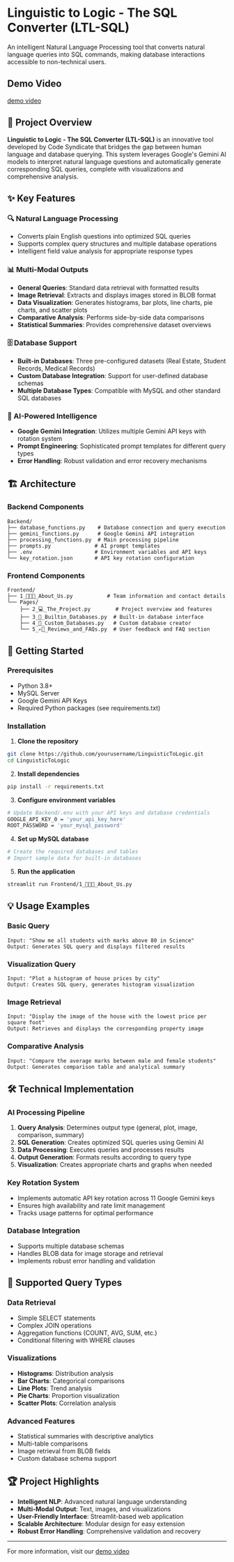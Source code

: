 # Linguistic to Logic - The SQL Converter (LTL-SQL)

An intelligent Natural Language Processing tool that converts natural language queries into SQL commands, making database interactions accessible to non-technical users.

## Demo Video
[demo video](Video/Final%20video.mp4)

## 🎯 Project Overview

**Linguistic to Logic - The SQL Converter (LTL-SQL)** is an innovative tool developed by Code Syndicate that bridges the gap between human language and database querying. This system leverages Google's Gemini AI models to interpret natural language questions and automatically generate corresponding SQL queries, complete with visualizations and comprehensive analysis.

## ✨ Key Features

### 🔍 Natural Language Processing
- Converts plain English questions into optimized SQL queries
- Supports complex query structures and multiple database operations
- Intelligent field value analysis for appropriate response types

### 📊 Multi-Modal Outputs
- **General Queries**: Standard data retrieval with formatted results
- **Image Retrieval**: Extracts and displays images stored in BLOB format
- **Data Visualization**: Generates histograms, bar plots, line charts, pie charts, and scatter plots
- **Comparative Analysis**: Performs side-by-side data comparisons
- **Statistical Summaries**: Provides comprehensive dataset overviews

### 🗄️ Database Support
- **Built-in Databases**: Three pre-configured datasets (Real Estate, Student Records, Medical Records)
- **Custom Database Integration**: Support for user-defined database schemas
- **Multiple Database Types**: Compatible with MySQL and other standard SQL databases

### 🤖 AI-Powered Intelligence
- **Google Gemini Integration**: Utilizes multiple Gemini API keys with rotation system
- **Prompt Engineering**: Sophisticated prompt templates for different query types
- **Error Handling**: Robust validation and error recovery mechanisms

## 🏗️ Architecture

### Backend Components
```
Backend/
├── database_functions.py    # Database connection and query execution
├── gemini_functions.py      # Google Gemini API integration
├── processing_functions.py  # Main processing pipeline
├── prompts.py              # AI prompt templates
├── .env                    # Environment variables and API keys
└── key_rotation.json       # API key rotation configuration
```

### Frontend Components
```
Frontend/
├── 1_👨🏻‍💼_About_Us.py           # Team information and contact details
└── Pages/
    ├── 2_💻_The_Project.py        # Project overview and features
    ├── 3_🤖_Builtin_Databases.py  # Built-in database interface
    ├── 4_🧠_Custom_Databases.py   # Custom database creator
    └── 5_✍🏼_Reviews_and_FAQs.py  # User feedback and FAQ section
```

## 🚀 Getting Started

### Prerequisites
- Python 3.8+
- MySQL Server
- Google Gemini API Keys
- Required Python packages (see requirements.txt)

### Installation

1. **Clone the repository**
```bash
git clone https://github.com/yourusername/LinguisticToLogic.git
cd LinguisticToLogic
```

2. **Install dependencies**
```bash
pip install -r requirements.txt
```

3. **Configure environment variables**
```bash
# Update Backend/.env with your API keys and database credentials
GOOGLE_API_KEY_0 = 'your_api_key_here'
ROOT_PASSWORD = 'your_mysql_password'
```

4. **Set up MySQL database**
```bash
# Create the required databases and tables
# Import sample data for built-in databases
```

5. **Run the application**
```bash
streamlit run Frontend/1_👨🏻‍💼_About_Us.py
```

## 💡 Usage Examples

### Basic Query
```
Input: "Show me all students with marks above 80 in Science"
Output: Generates SQL query and displays filtered results
```

### Visualization Query
```
Input: "Plot a histogram of house prices by city"
Output: Creates SQL query, generates histogram visualization
```

### Image Retrieval
```
Input: "Display the image of the house with the lowest price per square foot"
Output: Retrieves and displays the corresponding property image
```

### Comparative Analysis
```
Input: "Compare the average marks between male and female students"
Output: Generates comparison table and analytical summary
```

## 🛠️ Technical Implementation

### AI Processing Pipeline
1. **Query Analysis**: Determines output type (general, plot, image, comparison, summary)
2. **SQL Generation**: Creates optimized SQL queries using Gemini AI
3. **Data Processing**: Executes queries and processes results
4. **Output Generation**: Formats results according to query type
5. **Visualization**: Creates appropriate charts and graphs when needed

### Key Rotation System
- Implements automatic API key rotation across 11 Google Gemini keys
- Ensures high availability and rate limit management
- Tracks usage patterns for optimal performance

### Database Integration
- Supports multiple database schemas
- Handles BLOB data for image storage and retrieval
- Implements robust error handling and validation

## 🎯 Supported Query Types

### Data Retrieval
- Simple SELECT statements
- Complex JOIN operations
- Aggregation functions (COUNT, AVG, SUM, etc.)
- Conditional filtering with WHERE clauses

### Visualizations
- **Histograms**: Distribution analysis
- **Bar Charts**: Categorical comparisons
- **Line Plots**: Trend analysis
- **Pie Charts**: Proportion visualization
- **Scatter Plots**: Correlation analysis

### Advanced Features
- Statistical summaries with descriptive analytics
- Multi-table comparisons
- Image retrieval from BLOB fields
- Custom database schema support

## 🏆 Project Highlights

- **Intelligent NLP**: Advanced natural language understanding
- **Multi-Modal Output**: Text, images, and visualizations
- **User-Friendly Interface**: Streamlit-based web application
- **Scalable Architecture**: Modular design for easy extension
- **Robust Error Handling**: Comprehensive validation and recovery
---

For more information, visit our [demo video](Video/Final%20video.mp4)